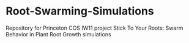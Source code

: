 # Root-Swarming-Simulations
Repository for Princeton COS IW11 project Stick To Your Roots: Swarm Behavior in Plant Root Growth simulations
